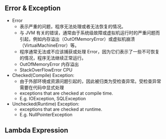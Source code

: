 ## Error & Exception

- Error
  - 表示严重的问题，程序无法处理或者无法恢复的情况。
  - 与 JVM 有关的错误，通常由于系统级故障或虚拟机运行时的严重问题而引起，例如内存溢出（OutOfMemoryError）或虚拟机崩溃（VirtualMachineError）等。
  - 程序通常无法或不应该捕获或处理 Error，因为它们表示了一些不可恢复的情况，程序无法继续正常运行。
  - OutOfMemoryError 内存溢出
  - StackOverFlowError CPU
- Checked(Compile) Exception:
  - 由于外部环境或资源问题引起的，因此被归类为受检查异常。受检查异常需要在代码中显式处理
  - exceptions that are checked at compile time.
  - E.g. IOException, SQLException
- Unchecked(Runtime) Exception:
  - exceptions that are checked at runtime.
  - E.g. NullPointerException

## Lambda Expression
